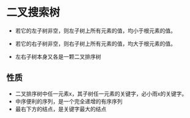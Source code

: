 # 二叉搜索树

+ 若它的左子树非空，则左子树上所有元素的值，均小于根元素的值。 

+ 若它的右子树非空，则右子树上所有元素的值，均大于根元素的值。

+ 左右子树本身又各是一颗二叉排序树

## 性质
+ 二叉排序树中任一元素x，其子树任一元素的关键字，必小雨x的关键字。
+ 中序便利的序列，是一个完全递增的有序序列
+ 最右下方的结点，是关键字最大的结点
